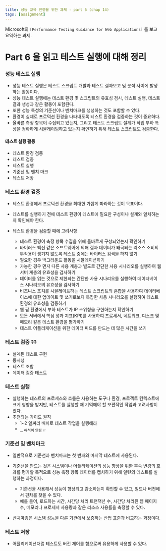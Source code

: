 ```yaml
---
title: 성능 교육 진행을 위한 과제 - part 6 (chap 14)
tags: [assignment]
---
```


Microsoft의 `[Performance Testing Guidance for Web Applications]` 를 보고 요약하는 과제.

# Part 6 을 읽고 테스트 실행에 대해 정리

### 성능 테스트 실행
- 성능 테스트 실행은 테스트 스크립트 개발과 테스트 결과보고 및 분석 사이에 발생하는 활동이다.
- 성능 테스트 실행에는 테스트 환경 및 스크립트의 유효성 검사, 테스트 실행, 테스트 결과 생성과 같은 활동이 포함된다.
- 또한 성능 특성의 기준선이나 벤치마크를 생성하는 것도 포함할 수 있다.
- 환경이 실제로 프로덕션 환경을 나타내도록 테스트 환경을 검증하는 것이 중요하다.
- 올바른 측정 항목이 수집되고 있는지, 그리고 테스트 스크립트 설계가 작업 부하 특성을 정확하게 시뮬레이팅하고 있는지 확인하기 위해 테스트 스크립트도 검증한다.

#### 테스트 실행 활동
- 테스트 환경 검증
- 테스트 검증
- 테스트 실행
- 기준선 및 벤치 마크
- 테스트 저장

### 테스트 환경 검증
- 테스트 환경에서 프로덕션 환경을 최대한 가깝게 따라하는 것이 목표이다.
- 테스트를 실행하기 전에 테스트 환경이 테스트에 필요한 구성이나 설계와 일치하는지 확인해야 한다.

- 테스트 환경을 검증할 때에 고려사항
  - 테스트 환경이 측정 항목 수집을 위해 올바르게 구성되었는지 확인하기
  - 바이러스 백신 같은 소프트웨어에 의해 결과 데이터가 왜곡되는 리소스 소비의 부작용이 생기지 않도록 테스트 중에는 바이러스 검색을 하지 않기
  - 필요한 경우 백그라운드 활동을  시뮬레이션하기
  - 가능한 경우 먼저 다른 사용 계층과 별도로 간단한 사용 시나리오를 실행하여 웹 서버 계층의 유효성을 검사하기
  - 데이터를 읽는 것으로 제한되는 간단한 사용 시나리오를 실행하여 데이터베이스 시나리오의 유효성을 검사하기
  - 비즈니스 조치를 시뮬레이트하는 테스트 스크립트의 혼합을 사용하여 데이터베이스에 대한 업데이트 및 쓰기로보다 복잡한 사용 시나리오를 실행하여 테스트 환경의 유효성을 검증하기
  - 웹 팜 환경에서 부하 테스트가 IP 스위칭을 구현하는지 확인하기
  - 모든 서버에서 핵심 성과 지표(KPI)를 사용하여 프로세서, 네트워크, 디스크 및 메모리 같은 테스트 환경을 평가하기
  - 테스트 어플리케이션을 위한 데이터 피드를 만드는 데 많은 시간을 쓰기

### 테스트 검증 ~~??~~

- 설계된 테스트 구현
- 동시성
- 테스트 조합
- 데이터 검증 테스트


### 테스트 실행
- 실행하는 테스트의 프로세스와 흐름은 사용하는 도구나 환경, 프로젝트 컨텍스트에 크게 영향을 받지만, 테스트를 실행할 때 기억해야 할 보편적인 작업과 고려사항이 있다.
- 추천되는 가이드 원칙
  - 1~2 일짜리 배치로 테스트 작업을 실행해라
  - <sub>... 해석이 안됨 ㅠ </sub>

### 기준선 및 벤치마크
- 일반적으로 기준선과 벤치마크는 첫 번째와 마지막 테스트에 사용된다.
- 기준선을 만드는 것은 시스템이나 어플리케이션의 성능 향상을 위한 후속 변경의 효과를 평가할 목적으로 성능 측정 항목 데이터를 캡처하기 위해 일련의 테스트를 실행하는 과정이다.
  - 기준선을 사용해서 성능이 향상되고 감소하는지 확인할 수 있고, 빌드나 버전에서 편차를 찾을 수 있다.
  - 예를 들어, 로드하는 시간, 시간당 처리 트랜잭션 수, 시간당 처리된 웹 페이지 수, 메모리나 프로세서 사용량과 같은 리소스 사용률을 측정할 수 있다.

- 벤치마킹은 시스템 성능을 다른 기관에서 보증하는 산업 표준과 비교하는 과정이다.

### 테스트 저장
- 어플리케이션처럼 테스트도 버전 제어를 함으로써 유용하게 사용할 수 있다.
